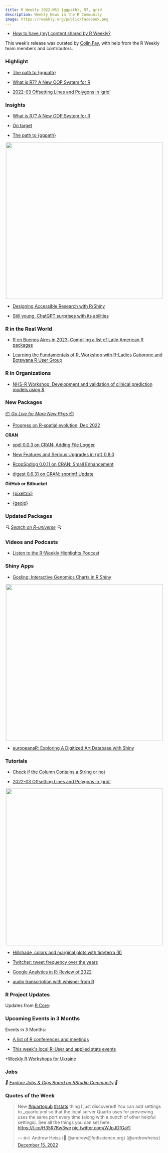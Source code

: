 ```yaml
---
title: R Weekly 2022-W51 {ggpath}, R7, grid
description: Weekly News in the R Community
image: https://rweekly.org/public/facebook.png
---
```



+ [How to have (my) content shared by R Weekly?](https://github.com/rweekly/rweekly.org#how-to-have-my-content-shared-by-r-weekly)

This week’s release was curated by [Colin Fay](https://colinfay.me/), with help from the R Weekly team members and contributors.


###  Highlight

+ [The path to {ggpath}](https://posit.co/blog/the-path-to-ggpath/)

+ [What is R7? A New OOP System for R](https://www.jumpingrivers.com/blog/r7-oop-object-oriented-programming-r/)

+ [2022-03 Offsetting Lines and Polygons in ‘grid’](https://stattech.wordpress.fos.auckland.ac.nz/2022/12/14/2022-03-offsetting-lines-and-polygons-in-grid/)


### Insights

+ [What is R7? A New OOP System for R](https://www.jumpingrivers.com/blog/r7-oop-object-oriented-programming-r/)

+ [On target](https://www.johnmackintosh.net/blog/2022-12-14-targets/)

+ [The path to {ggpath}](https://posit.co/blog/the-path-to-ggpath/)


<div align = "center">
  <img src = "https://posit.co/wp-content/uploads/2022/12/PathToggpath.jpg" width = "500px">
 </div>

+ [Designing Accessible Research with R/Shiny](https://appsilon.com/accessible-research-with-r-shiny/)

+ [Still young, ChatGPT surprises with its abilities](https://blog.asitavsen.com/post/chatgpt-surprises-with-its-abilities/)

### R in the Real World

+ [R en Buenos Aires in 2023: Compiling a list of Latin American R packages](https://www.r-consortium.org/blog/2022/12/15/r-en-buenos-aires-in-2023-compiling-a-list-of-latin-american-r-packages)

+ [Learning the Fundamentals of R, Workshop with R-Ladies Gaborone and Botswana R User Group](https://www.r-consortium.org/blog/2022/12/12/learning-the-fundamentals-of-r-workshop-with-r-ladies-gaborone-and-botswana-r-user-group)

###  R in Organizations

+ [NHS-R Workshop: Development and validation of clinical prediction models using R](https://nhsrcommunity.com/nhs-r-workshop-development-and-validation-of-clinical-prediction-models-using-r/)

###  New Packages

<p class="added-hostname"><a href="https://rweekly.org/live" target="_blank" class="externalLink">📦 <i>Go Live for More New Pkgs</i> 📦</a></p>

+ [Progress on R-spatial evolution, Dec 2022](https://r-spatial.org//r/2022/12/14/evolution2.html)

**CRAN**

+ [spdl 0.0.3 on CRAN: Adding File Logger](http://dirk.eddelbuettel.com/blog/2022/12/14/#spdl_0.0.3)

+ [New Features and Serious Upgrades in {gt} 0.8.0](https://posit.co/blog/new-features-upgrades-in-gt-0-8-0/)

+ [RcppSpdlog 0.0.11 on CRAN: Small Enhancement](http://dirk.eddelbuettel.com/blog/2022/12/13/#rcppspdlog_0.0.11)

+ [digest 0.6.31 on CRAN: snprintf Update](http://dirk.eddelbuettel.com/blog/2022/12/12/#digest_0.6.31)


**GitHub or Bitbucket**

+ [{pixeltrix}](https://github.com/matt-dray/pixeltrix)

+ [{geojp}](https://github.com/babayoshihiko/geojp)

### Updated Packages

<i>🔍 [Search on R-universe](https://r-universe.dev/search/) 🔍</i>

###  Videos and Podcasts

* [Listen to the R-Weekly Highlights Podcast](https://rweekly.fireside.fm/)


### Shiny Apps

+ [Gosling: Interactive Genomics Charts in R Shiny](https://appsilon.com/gosling-r-shiny/)

<div align = "center">
  <img src = "https://wordpress.appsilon.com/wp-content/uploads/2022/12/4.gif" width = "500px">
 </div>

+ [europeanaR: Exploring A Digitized Art Database with Shiny](https://appsilon.com/europeanar-shiny-app-sprint/)


###  Tutorials

+ [Check if the Column Contains a String or not](https://finnstats.com/index.php/2022/12/14/check-if-the-column-contains-a-string-or-not/)

+ [2022-03 Offsetting Lines and Polygons in ‘grid’](https://stattech.wordpress.fos.auckland.ac.nz/2022/12/14/2022-03-offsetting-lines-and-polygons-in-grid/)

<div align = "center">
  <img src = "https://stattech.wordpress.fos.auckland.ac.nz/files/2022/12/unnamed-chunk-21-1.png" width = "500px">
 </div>

+ [Hillshade, colors and marginal plots with tidyterra (II)](https://dieghernan.github.io/202212_tidyterra-hillshade-2/)

+ [Twitcher: tweet frequency over the years](https://quantixed.org/2022/12/18/twitcher-tweet-frequency-over-the-years/)

+ [Google Analytics in R: Review of 2022](https://statsandr.com/blog/review-of-2022/)

+ [audio transcription with whisper from R](http://www.bnosac.be/index.php/blog/105-audio-transcription-with-whisper-from-r)

<!--<div class="post-more-begin></div><div class="post-more-end"></div>-->

###  R Project Updates

Updates from [R Core](http://developer.r-project.org/blosxom.cgi/R-devel/NEWS):


###  Upcoming Events in 3 Months

Events in 3 Months:


+ [A list of R conferences and meetings](https://jumpingrivers.github.io/meetingsR/events.html)

+ [This week's local R-User and applied stats events](https://community.rstudio.com/c/irl)

+[Weekly R Workshops for Ukraine](https://sites.google.com/view/dariia-mykhailyshyna/main/r-workshops-for-ukraine)


### Jobs

<i>💼 [Explore Jobs & Gigs Board on RStudio Community](https://community.rstudio.com/c/jobs/) 💼</i>


###  Quotes of the Week

<blockquote class="twitter-tweet"><p lang="en" dir="ltr">New <a href="https://twitter.com/hashtag/quartopub?src=hash&amp;ref_src=twsrc%5Etfw">#quartopub</a> <a href="https://twitter.com/hashtag/rstats?src=hash&amp;ref_src=twsrc%5Etfw">#rstats</a> thing I just discovered! You can add settings to _quarto.yml so that the local server Quarto uses for previewing uses the same port every time (along with a bunch of other helpful settings). See all the things you can set here: <a href="https://t.co/H35R7Kw3we">https://t.co/H35R7Kw3we</a> <a href="https://t.co/WJpJDfGaYI">pic.twitter.com/WJpJDfGaYI</a></p>&mdash; ❄️⛄️ Andrew Heiss (🐘 @andrew@fediscience.org) (@andrewheiss) <a href="https://twitter.com/andrewheiss/status/1603516040524099584?ref_src=twsrc%5Etfw">December 15, 2022</a></blockquote> <script async src="https://platform.twitter.com/widgets.js" charset="utf-8"></script>
